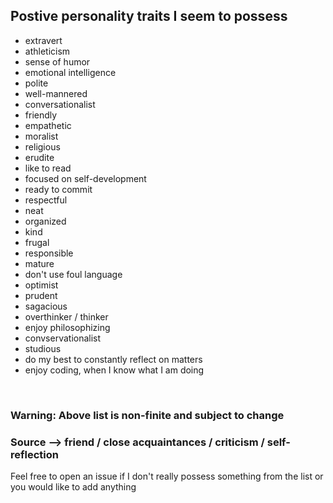 ## Postive personality traits I seem to possess

- extravert  
- athleticism 
- sense of humor
- emotional intelligence 
- polite
- well-mannered
- conversationalist
- friendly
- empathetic
- moralist
- religious
- erudite
- like to read
- focused on self-development 
- ready to commit
- respectful 
- neat
- organized
- kind
- frugal
- responsible
- mature
- don't use foul language
- optimist 
- prudent 
- sagacious 
- overthinker / thinker 
- enjoy philosophizing
- convservationalist 
- studious
- do my best to constantly reflect on matters
- enjoy coding, when I know what I am doing

<br>

<h3>Warning: Above list is non-finite and subject to change</h3>
<h3>Source --> friend / close acquaintances / criticism / self-reflection</h3>
<p>Feel free to open an issue if I don't really possess something from the list or you would like to add anything</p>
